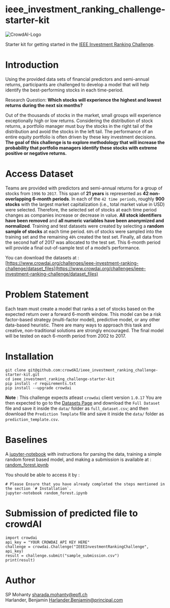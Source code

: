 # ieee_investment_ranking_challenge-starter-kit
![CrowdAI-Logo](https://github.com/crowdAI/crowdai/raw/master/app/assets/images/misc/crowdai-logo-smile.svg?sanitize=true)

Starter kit for getting started in the [IEEE Investment Ranking Challenge](https://www.crowdai.org/challenges/ieee-investment-ranking-challenge).

# Introduction
Using the provided data sets of financial predictors and semi-annual returns, participants are challenged to develop a model that will help identify the best-performing stocks in each time-period.

Research Question: **Which stocks will experience the highest and lowest returns during the next six months?**   

Out of the thousands of stocks in the market, small groups will experience exceptionally high or low returns. Considering the distribution of stock returns, a portfolio manager must buy the stocks in the right tail of the distribution and avoid the stocks in the left tail. The performance of an entire equity portfolio is often driven by these key investment decisions. **The goal of this challenge is to explore methodology that will increase the probability that portfolio managers identify these stocks with extreme positive or negative returns.**   

# Access Dataset

Teams are provided with predictors and semi-annual returns for a group of stocks from `1996` to `2017`. This span of **21 years** is represented as **42 non-overlapping 6-month periods**. In each of the `42 time periods`, roughly **900 stocks** with the largest market capitalization (i.e., total market value in USD) were selected. Therefore, the selected set of stocks at each time period changes as companies increase or decrease in value. **All stock identifiers have been removed** and **all numeric variables have been anonymized and normalized**. Training and test datasets were created by selecting a **random sample of stocks** at each time period. `60%` of stocks were sampled into the training set and the remaining `40%` created the test set. Finally, all data from the second half of 2017 was allocated to the test set. This 6-month period will provide a final out-of-sample test of a model’s performance.

You can download the datasets at : [https://www.crowdai.org/challenges/ieee-investment-ranking-challenge/dataset_files](https://www.crowdai.org/challenges/ieee-investment-ranking-challenge/dataset_files)

# Problem Statement

Each team must create a model that ranks a set of stocks based on the expected return over a forward 6-month window. This model can be a risk factor-based strategy (multi-factor model), predictive model, or any other data-based heuristic. There are many ways to approach this task and creative, non-traditional solutions are strongly encouraged. The final model will be tested on each 6-month period from 2002 to 2017.

# Installation

```
git clone git@github.com:crowdAI/ieee_investment_ranking_challenge-starter-kit.git
cd ieee_investment_ranking_challenge-starter-kit
pip install -r requirements.txt
pip install --upgrade crowdai
```
**Note** : This challenge expects atleast `crowdai` client version `1.0.17`
You are then expected to go to the [Datasets Page](https://www.crowdai.org/challenges/ieee-investment-ranking-challenge/dataset_files)  and download the `Full Dataset` file and save it inside the `data/` folder as `full_dataset.csv`; and then download the `Prediction Template` file and save it inside the `data/` folder as `prediction_template.csv`.

# Baselines
A [jupyter-notebook](http://jupyter.org/) with instructions for parsing the data, training a simple random forest based model, and making a submission is available at : [random_forest.ipynb](random_forest.ipynb)

You should be able to access it by :
```
# Please Ensure that you have already completed the steps mentioned in the section `# Installation`.
jupyter-notebook random_forest.ipynb
```

# Submission of predicted file to crowdAI
```
import crowdai
api_key = "YOUR CROWDAI API KEY HERE"
challenge = crowdai.Challenge("IEEEInvestmentRankingChallenge", api_key)
result = challenge.submit("sample_submission.csv")
print(result)
```

# Author
SP Mohanty <sharada.mohanty@epfl.ch>   
Harlander, Benjamin <Harlander.Benjamin@principal.com>
